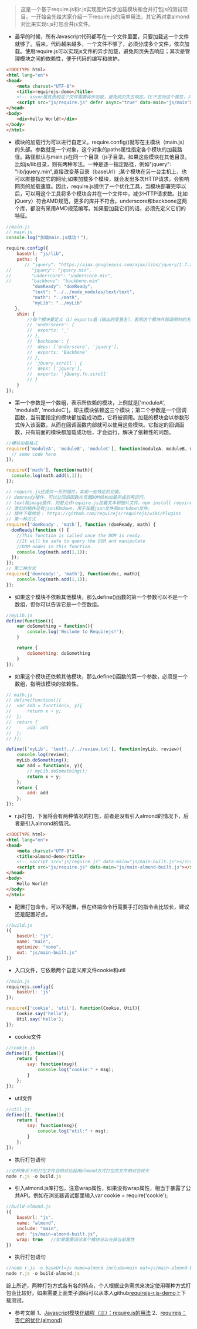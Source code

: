 >这是一个基于require.js和r.js实现图片异步加载模块和合并打包js的测试项目。一开始会先给大家介绍一下require.js的简单用法，其它再对拿almond对比来实现r.js打包合并js文件。

- 最早的时候，所有Javascript代码都写在一个文件里面，只要加载这一个文件就够了。后来，代码越来越多，一个文件不够了，必须分成多个文件，依次加载。使用require.js可以实现js文件的异步加载，避免网页失去响应；其次是管理模块之间的依赖性，便于代码的编写和维护。

```html
<!DOCTYPE html>
<html lang="en">
<head>
    <meta charset="UTF-8">
    <title>requirejs-demo</title>
    <!-- async属性表明这个文件需要异步加载，避免网页失去响应。IE不支持这个属性，只支持defer，所以把defer也写上。 -->
    <script src="js/require.js" defer async="true" data-main="js/main"></script>
</head>
<body>
    <div>Hello World!</div>
</body>
</html>
```

- 模块的加载行为可以进行自定义。require.config()就写在主模块（main.js）的头部。参数就是一个对象，这个对象的paths属性指定各个模块的加载路径。路径默认与main.js在同一个目录（js子目录。如果这些模块在其他目录，比如js/lib目录，则有两种写法。一种是逐一指定路径，例如"jquery": "lib/jquery.min",直接改变基目录（baseUrl）;某个模块在另一台主机上，也可以直接指定它的网址;如果加载多个模块，就会发出多次HTTP请求，会影响网页的加载速度。因此，require.js提供了一个优化工具，当模块部署完毕以后，可以用这个工具将多个模块合并在一个文件中，减少HTTP请求数。比如jQuery）符合AMD规范，更多的库并不符合。underscore和backbone这两个库，都没有采用AMD规范编写。如果要加载它们的话，必须先定义它们的特征。
```js
//main.js
// main.js
console.log("加载main.js成功！");

require.config({
    baseUrl: "js/lib",
    paths: {
       // "jquery": "https://ajax.googleapis.com/ajax/libs/jquery/1.7.2/jquery.min",
// 　　　　"jquery": "jquery.min",
// 　　　　"underscore": "underscore.min",
// 　　　　"backbone": "backbone.min"
          "domReady": "domReady",
          "text": "../../node_modules/text/text",
          "math": "../math",
          "myLib": "../myLib"
　　},
    shim: {
        //每个模块要定义（1）exports值（输出的变量名），表明这个模块外部调用时的名称；（2）deps数组，表明该模块的依赖性。
        // 'underscore': {
        //  exports: '_'
        // },
        // 'backbone': {
        //  deps: ['underscore', 'jquery'],
        //  exports: 'Backbone'
        // },
        // 'jQuery.scroll': {
        //  deps: ['jquery'],
        //  exports: 'jQuery.fn.scroll'
        // }
    }
});
```

- 第一个参数是一个数组，表示所依赖的模块，上例就是['moduleA', 'moduleB', 'moduleC']，即主模块依赖这三个模块；第二个参数是一个回调函数，当前面指定的模块都加载成功后，它将被调用。加载的模块会以参数形式传入该函数，从而在回调函数内部就可以使用这些模块。它指定的回调函数，只有前面的模块都加载成功后，才会运行，解决了依赖性的问题。
```js
//模块加载格式
require(['moduleA', 'moduleB', 'moduleC'], function(moduleA, moduleB, moduleC) {　　　　 
  // some code here
});

require(['math'], function(math){
  console.log(math.add(1,1));
});

// require.js还提供一系列插件，实现一些特定的功能。
// domready插件，可以让回调函数在页面DOM结构加载完成后再运行。
// text和image插件，则是允许require.js加载文本和图片文件。npm install requirejs/text
// 类似的插件还有json和mdown，用于加载json文件和markdown文件。
// 插件下载地址： https://github.com/requirejs/requirejs/wiki/Plugins
// 第一种方式
require(['domReady', 'math'], function (domReady, math) {
  domReady(function () {
    //This function is called once the DOM is ready.
    //It will be safe to query the DOM and manipulate
    //DOM nodes in this function.
    console.log(math.add(1,1));
  });
});
// 第二种方式
require(['domready!', 'math'], function(doc, math){
    console.log(math.add(1,1));
});
```

- 如果这个模块不依赖其他模块，那么define()函数的第一个参数可以不是一个数组，但你可以告诉它是一个空数组。
```js
//myLib.js
define(function(){
    var doSomething = function(){
        console.log('Weclome to Requirejs!');
    }

    return {
        doSomething: doSomething
    }
});
```

- 如果这个模块还依赖其他模块，那么define()函数的第一个参数，必须是一个数组，指明该模块的依赖性。
```js
// math.js
// define(function(){
//  var add = function(x, y){
//      return x + y;
//  };
//  return {
//      add: add
//  };
// });

define(['myLib', 'text!../../review.txt'], function(myLib, review){
    console.log(review);
    myLib.doSomething();
    var add = function(x, y){   
        // myLib.doSomething(); 
        return x + y;
    };
    return {
        add: add
    };
});
```

- r.js打包，下面将会有两种情况的打包，前者是没有引入almond的情况下，后者是引入almond的情况。

```html
<!DOCTYPE html>
<html lang="en">
<head>
    <meta charset="UTF-8">
    <title>almond-demo</title>
    <!-- <script src="js/require.js" data-main="js/main-built.js"></script> -->
    <script src="js/require.js" data-main="js/main-almond-built.js"></script>
</head>
<body>
    Hello World!
</body>
</html>
```

- 配置打包命令，可以不配置，但在终端命令行需要手打的指令会比较长，建议还是配置好点。
```js
//build.js
({
    baseUrl: "js",
    name: "main",
    optimize: "none",
    out: "js/main-built.js"
})
```

- 入口文件，它依赖两个自定义库文件cookie和util
```js
//main.js
requirejs.config({
    baseUrl: 'js'
});

require(['cookie', 'util'], function(Cookie, Util){
    Cookie.say('hello');
    Util.say('hello');
});
```

- cookie文件
```js
//cookie.js
define([], function(){
    return {
        say: function(msg){
            console.log("cookie:" + msg);
        }
    };
});
```

- util文件
```js
//util.js
define([], function(){
    return {
        say: function(msg){
            console.log("util:" + msg);
        }
    };
});
```

- 执行打包语句
```js
//这种情况下的打包文件会相对比起用almond方式打包的文件相对会较大
node r.js -o build.js 
```

- 引入almond.js库打包，注意wrap属性，如果没有wrap属性，相当于暴露了公共API。例如在浏览器调试那里输入var cookie = require('cookie');
```js
//build-almond.js
({
    baseUrl: "js",
    name: "almond",
    include: "main",
    out: "js/main-almond-built.js",
    wrap: true   //如果需要调试某个模块可以去掉当前属性
})
```

- 执行打包语句
```js
//node r.js -o baseUrl=js name=almond include=main out=js/main-almond-built.js wrap=true optimize=none
node r.js -o build-almond.js
```

综上所述，两种打包方式各有各的特点，个人根据业务需求来决定使用哪种方式打包会比较好。如果需要上面栗子源码可以从本人github[requirejs-r.js-demo](https://github.com/liwenxin-jam/requirejs-r.js-demo "requirejs-r.js-demo")上下载测试。

- 参考文献
1、[Javascript模块化编程（三）：require.js的用法](http://www.ruanyifeng.com/blog/2012/11/require_js.html?bsh_bid=230697246 "Javascript模块化编程（三）：require.js的用法")
2、[requirejs：杏仁的优化(almond)](http://www.cnblogs.com/chyingp/p/requirejs-almond-introduction.html "requirejs：杏仁的优化(almond)")

